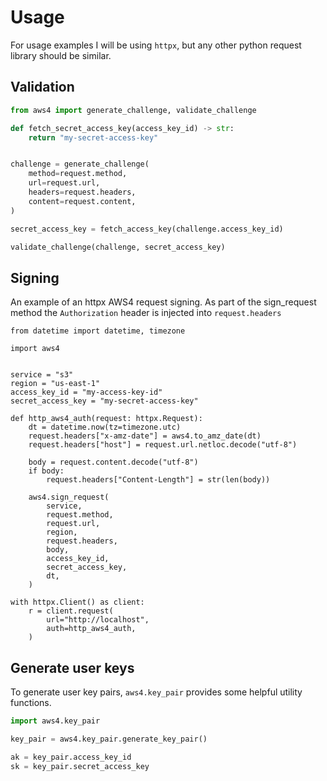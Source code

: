 # Usage

For usage examples I will be using `httpx`, but any other python request
library should be similar.

## Validation

```python
from aws4 import generate_challenge, validate_challenge

def fetch_secret_access_key(access_key_id) -> str:
    return "my-secret-access-key"


challenge = generate_challenge(
    method=request.method,
    url=request.url,
    headers=request.headers,
    content=request.content,
)

secret_access_key = fetch_access_key(challenge.access_key_id)

validate_challenge(challenge, secret_access_key)
```

## Signing

An example of an httpx AWS4 request signing. As part of the sign_request method
the `Authorization` header is injected into `request.headers`

```
from datetime import datetime, timezone

import aws4


service = "s3"
region = "us-east-1"
access_key_id = "my-access-key-id"
secret_access_key = "my-secret-access-key"

def http_aws4_auth(request: httpx.Request):
    dt = datetime.now(tz=timezone.utc)
    request.headers["x-amz-date"] = aws4.to_amz_date(dt)
    request.headers["host"] = request.url.netloc.decode("utf-8")

    body = request.content.decode("utf-8")
    if body:
        request.headers["Content-Length"] = str(len(body))

    aws4.sign_request(
        service,
        request.method,
        request.url,
        region,
        request.headers,
        body,
        access_key_id,
        secret_access_key,
        dt,
    )

with httpx.Client() as client:
    r = client.request(
        url="http://localhost",
        auth=http_aws4_auth,
    )
```

## Generate user keys

To generate user key pairs, `aws4.key_pair` provides some helpful utility functions.

```python
import aws4.key_pair

key_pair = aws4.key_pair.generate_key_pair()

ak = key_pair.access_key_id
sk = key_pair.secret_access_key
```

